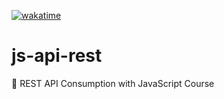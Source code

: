 [![wakatime](https://wakatime.com/badge/user/9e0548e0-ba44-4650-b0f1-5ece84453209/project/f629b5a8-9b74-420b-b4a3-60467366ca1d.svg)](https://wakatime.com/badge/user/9e0548e0-ba44-4650-b0f1-5ece84453209/project/f629b5a8-9b74-420b-b4a3-60467366ca1d)
# js-api-rest
📗 REST API Consumption with JavaScript Course
